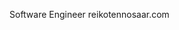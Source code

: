 Software Engineer
reikotennosaar.com

<!---
ReikoTennosaar/ReikoTennosaar is a ✨ special ✨ repository because its `README.md` (this file) appears on your GitHub profile.
You can click the Preview link to take a look at your changes.
--->
